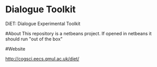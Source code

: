 # Dialogue Toolkit

DiET: Dialogue Experimental Toolkit

#About
This repository is a netbeans project. If opened in netbeans it should run "out of the box"

#Website

http://cogsci.eecs.qmul.ac.uk/diet/

